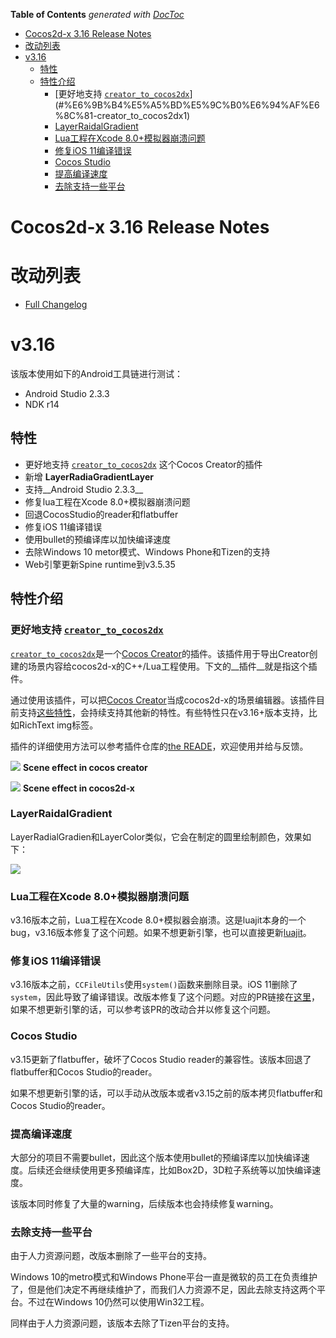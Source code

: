 <!-- START doctoc generated TOC please keep comment here to allow auto update -->
<!-- DON'T EDIT THIS SECTION, INSTEAD RE-RUN doctoc TO UPDATE -->
**Table of Contents**  *generated with [DocToc](https://github.com/thlorenz/doctoc)*

- [Cocos2d-x 3.16 Release Notes](#cocos2d-x-316-release-notes)
- [改动列表](#%E6%94%B9%E5%8A%A8%E5%88%97%E8%A1%A8)
- [v3.16](#v316)
  - [特性](#%E7%89%B9%E6%80%A7)
  - [特性介绍](#%E7%89%B9%E6%80%A7%E4%BB%8B%E7%BB%8D)
    - [更好地支持 [`creator_to_cocos2dx`][1]](#%E6%9B%B4%E5%A5%BD%E5%9C%B0%E6%94%AF%E6%8C%81-creator_to_cocos2dx1)
    - [LayerRaidalGradient](#layerraidalgradient)
    - [Lua工程在Xcode 8.0+模拟器崩溃问题](#lua%E5%B7%A5%E7%A8%8B%E5%9C%A8xcode-80%E6%A8%A1%E6%8B%9F%E5%99%A8%E5%B4%A9%E6%BA%83%E9%97%AE%E9%A2%98)
    - [修复iOS 11编译错误](#%E4%BF%AE%E5%A4%8Dios-11%E7%BC%96%E8%AF%91%E9%94%99%E8%AF%AF)
    - [Cocos Studio](#cocos-studio)
    - [提高编译速度](#%E6%8F%90%E9%AB%98%E7%BC%96%E8%AF%91%E9%80%9F%E5%BA%A6)
    - [去除支持一些平台](#%E5%8E%BB%E9%99%A4%E6%94%AF%E6%8C%81%E4%B8%80%E4%BA%9B%E5%B9%B3%E5%8F%B0)

<!-- END doctoc generated TOC please keep comment here to allow auto update -->

# Cocos2d-x 3.16 Release Notes #

# 改动列表

* [Full Changelog](https://github.com/cocos2d/cocos2d-x/blob/v3/CHANGELOG)

# v3.16

该版本使用如下的Android工具链进行测试：

- Android Studio 2.3.3
- NDK r14

## 特性

- 更好地支持 [`creator_to_cocos2dx`][1] 这个Cocos Creator的插件
- 新增 __LayerRadiaGradientLayer__
- 支持__Android Studio 2.3.3__
- 修复lua工程在Xcode 8.0+模拟器崩溃问题
- 回退CocosStudio的reader和flatbuffer
- 修复iOS 11编译错误
- 使用bullet的预编译库以加快编译速度
- 去除Windows 10 metor模式、Windows Phone和Tizen的支持
- Web引擎更新Spine runtime到v3.5.35

## 特性介绍

### 更好地支持 [`creator_to_cocos2dx`][1]

[`creator_to_cocos2dx`][1]是一个[Cocos Creator][2]的插件。该插件用于导出Creator创建的场景内容给cocos2d-x的C++/Lua工程使用。下文的__插件__就是指这个插件。

通过使用该插件，可以把[Cocos Creator][2]当成cocos2d-x的场景编辑器。该插件目前支持[这些特性](3)，会持续支持其他新的特性。有些特性只在v3.16+版本支持，比如RichText img标签。

插件的详细使用方法可以参考插件仓库的[the READE][1]，欢迎使用并给与反馈。

![][4]
__Scene effect in cocos creator__

![][5]
__Scene effect in cocos2d-x__

### LayerRaidalGradient

LayerRadialGradien和LayerColor类似，它会在制定的圆里绘制颜色，效果如下：

![][6]

### Lua工程在Xcode 8.0+模拟器崩溃问题

v3.16版本之前，Lua工程在Xcode 8.0+模拟器会崩溃。这是luajit本身的一个bug，v3.16版本修复了这个问题。如果不想更新引擎，也可以直接更新[luajit][7]。

### 修复iOS 11编译错误

v3.16版本之前，`CCFileUtils`使用`system()`函数来删除目录。iOS 11删除了`system`，因此导致了编译错误。改版本修复了这个问题。对应的PR链接在[这里](https://github.com/cocos2d/cocos2d-x/pull/17921)，如果不想更新引擎的话，可以参考该PR的改动合并以修复这个问题。

### Cocos Studio

v3.15更新了flatbuffer，破坏了Cocos Studio reader的兼容性。该版本回退了flatbuffer和Cocos Studio的reader。

如果不想更新引擎的话，可以手动从改版本或者v3.15之前的版本拷贝flatbuffer和Cocos Studio的reader。

### 提高编译速度

大部分的项目不需要bullet，因此这个版本使用bullet的预编译库以加快编译速度。后续还会继续使用更多预编译库，比如Box2D，3D粒子系统等以加快编译速度。

该版本同时修复了大量的warning，后续版本也会持续修复warning。

### 去除支持一些平台

由于人力资源问题，改版本删除了一些平台的支持。

Windows 10的metro模式和Windows Phone平台一直是微软的员工在负责维护了，但是他们决定不再继续维护了，而我们人力资源不足，因此去除支持这两个平台。不过在Windows 10仍然可以使用Win32工程。

同样由于人力资源问题，该版本去除了Tizen平台的支持。


[1]: https://github.com/cocos2d/creator_to_cocos2dx
[2]: http://cocos2d-x.org/creator
[3]: https://github.com/cocos2d/creator_to_cocos2dx#limitations
[4]: https://raw.githubusercontent.com/minggo/Pictures/master/creator-ui-effect.png
[5]: https://raw.githubusercontent.com/minggo/Pictures/master/cocos2dx-ui-effect.png
[6]: https://raw.githubusercontent.com/minggo/Pictures/master/layerradialgradient.png
[7]: https://github.com/cocos2d/cocos2d-x-3rd-party-libs-bin/tree/v3/lua/luajit/prebuilt/ios "luajit.a"